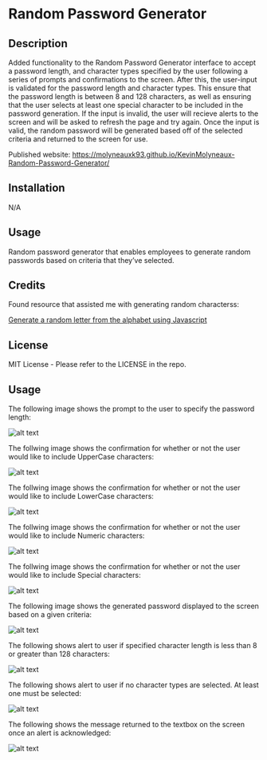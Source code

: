 # Random Password Generator

## Description

Added functionality to the Random Password Generator interface to accept a password length, and character types specified by the user following a series of prompts and confirmations to the screen. After this, the user-input is validated for the password length and character types. This ensure that the password length is between 8 and 128 characters, as well as ensuring that the user selects at least one special character to be included in the password generation. If the input is invalid, the user will recieve alerts to the screen and will be asked to refresh the page and try again. Once the input is valid, the random password will be generated based off of the selected criteria and returned to the screen for use. 

Published website:  https://molyneauxk93.github.io/KevinMolyneaux-Random-Password-Generator/

## Installation

N/A

## Usage

Random password generator that enables employees to generate random passwords based on criteria that they’ve selected.

## Credits

Found resource that assisted me with generating random characterss: 

<a href="https://www.coderrocketfuel.com/article/generate-a-random-letter-from-the-alphabet-using-javascript">Generate a random letter from the alphabet using Javascript</a>


## License

MIT License - Please refer to the LICENSE in the repo.

## Usage
The following image shows the prompt to the user to specify the password length:

![alt text](images/passwordlength.jpg)

The follwing image shows the confirmation for whether or not the user would like to include UpperCase characters:

![alt text](images/Uppercase.jpg)

The follwing image shows the confirmation for whether or not the user would like to include LowerCase characters:

![alt text](images/Lowercase.jpg)

The follwing image shows the confirmation for whether or not the user would like to include Numeric characters:

![alt text](images/numeric.jpg)

The follwing image shows the confirmation for whether or not the user would like to include Special characters:

![alt text](images/specialChars.jpg)

The following image shows the generated password displayed to the screen based on a given criteria: 

![alt text](images/passwordgenerate.jpg)

The following shows alert to user if specified character length is less than 8 or greater than 128 characters: 

![alt text](images/passwordlengthAlert.jpg)

The following shows alert to user if no character types are selected. At least one must be selected: 

![alt text](images/characterTypeAlert.jpg) 

The following shows the message returned to the textbox on the screen once an alert is acknowledged: 

![alt text](images/AlertAcknlowedged.jpg) 
